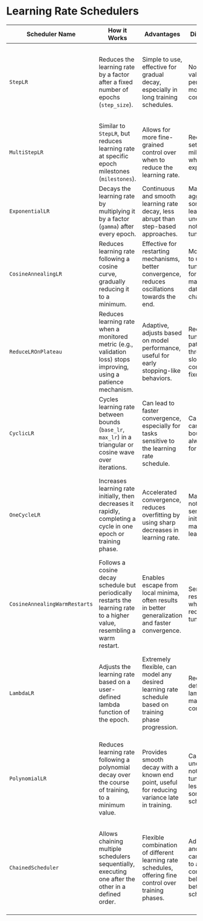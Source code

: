 # Learning Rate Schedulers 

| **Scheduler Name**       | **How it Works**                                                                                                           | **Advantages**                                                                                                             | **Disadvantages**                                                                                                      | **Best Use Case**                                                                                                        | **Required Parameters**                                                                                          |
|--------------------------|----------------------------------------------------------------------------------------------------------------------------|----------------------------------------------------------------------------------------------------------------------------|------------------------------------------------------------------------------------------------------------------------|--------------------------------------------------------------------------------------------------------------------------|------------------------------------------------------------------------------------------------------------------|
| `StepLR`                  | Reduces the learning rate by a factor after a fixed number of epochs (`step_size`).                                         | Simple to use, effective for gradual decay, especially in long training schedules.                                          | Not adaptive to validation performance or model convergence.                                                           | Tasks where a steady, step-based decay is sufficient, e.g., long training with consistent performance patterns.            | `step_size`, `gamma`                                                                                             |
| `MultiStepLR`             | Similar to `StepLR`, but reduces learning rate at specific epoch milestones (`milestones`).                                 | Allows for more fine-grained control over when to reduce the learning rate.                                                 | Requires manual setting of milestones, which may need experimentation.                                                 | Useful for tasks where performance plateaus are expected at specific epochs.                                              | `milestones`, `gamma`                                                                                           |
| `ExponentialLR`           | Decays the learning rate by multiplying it by a factor (`gamma`) after every epoch.                                         | Continuous and smooth learning rate decay, less abrupt than step-based approaches.                                          | May decay too aggressively in some cases, leading to underfitting if not properly tuned.                               | Tasks with gradual learning rate decay requirements.                                                                      | `gamma`                                                                                                         |
| `CosineAnnealingLR`       | Reduces learning rate following a cosine curve, gradually reducing it to a minimum.                                         | Effective for restarting mechanisms, better convergence, reduces oscillations towards the end.                             | More complex to understand, tuning required for `T_max` to match dataset/model characteristics.                        | Suited for cyclical learning rate schedules, often used in tasks like image classification.                               | `T_max`, `eta_min` (optional)                                                                                    |
| `ReduceLROnPlateau`       | Reduces learning rate when a monitored metric (e.g., validation loss) stops improving, using a patience mechanism.          | Adaptive, adjusts based on model performance, useful for early stopping-like behaviors.                                    | Requires careful tuning of patience and threshold; slower to adapt compared to fixed schedules.                        | Tasks where overfitting is a concern and early stopping techniques are beneficial, like in image or text classification.   | `mode`, `factor`, `patience`, `threshold`, `min_lr`, `cooldown`, `eps`                                           |
| `CyclicLR`                | Cycles learning rate between bounds (`base_lr`, `max_lr`) in a triangular or cosine wave over iterations.                  | Can lead to faster convergence, especially for tasks sensitive to the learning rate schedule.                              | Can require careful tuning of bounds; not always effective for all models.                                              | Tasks with a lot of training iterations where adaptive oscillations in learning rate improve performance.                | `base_lr`, `max_lr`, `step_size_up`, `mode`, `cycle_momentum`                                                   |
| `OneCycleLR`              | Increases learning rate initially, then decreases it rapidly, completing a cycle in one epoch or training phase.            | Accelerated convergence, reduces overfitting by using sharp decreases in learning rate.                                    | May overshoot if not tuned well, sensitive to initial and maximum learning rates.                                      | Tasks with limited epochs or large datasets, often used with larger batch sizes and high-performance computing.           | `max_lr`, `total_steps` (optional), `epochs`, `steps_per_epoch`, `pct_start`, `anneal_strategy`, `cycle_momentum` |
| `CosineAnnealingWarmRestarts` | Follows a cosine decay schedule but periodically restarts the learning rate to a higher value, resembling a warm restart. | Enables escape from local minima, often results in better generalization and faster convergence.                           | Sensitive to the restart period, which may require careful tuning.                                                     | Useful in tasks like image recognition or neural architecture search where periodic restarts improve learning.             | `T_0`, `T_mult`, `eta_min`                                                                                       |
| `LambdaLR`                | Adjusts the learning rate based on a user-defined lambda function of the epoch.                                             | Extremely flexible, can model any desired learning rate schedule based on training phase progression.                      | Requires manual definition of a lambda function, making it more complex to use.                                         | Tasks requiring highly customized learning rate schedules, such as domain adaptation or reinforcement learning.            | `lr_lambda` (user-defined function)                                                                               |
| `PolynomialLR`            | Reduces learning rate following a polynomial decay over the course of training, to a minimum value.                         | Provides smooth decay with a known end point, useful for reducing variance late in training.                               | Can lead to underfitting if not properly tuned; generally less flexible than some other schedulers.                    | Ideal for tasks where smooth and predictable learning rate decay is beneficial, often used in NLP or transformer models.    | `max_decay_steps`, `power`, `end_lr`                                                                             |
| `ChainedScheduler`        | Allows chaining multiple schedulers sequentially, executing one after the other in a defined order.                         | Flexible combination of different learning rate schedules, offering fine control over training phases.                     | Adds complexity and requires careful planning to avoid conflicting behaviors between schedulers.                        | Complex tasks where different phases of training require different learning rate dynamics, such as multi-stage models.      | `schedulers`, `last_epoch` (optional)                                                                            |
